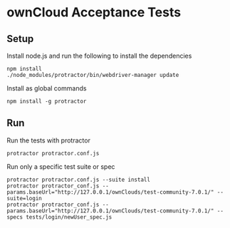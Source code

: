 ownCloud Acceptance Tests
=========================


Setup
-----

Install node.js and run the following to install the dependencies

```
npm install
./node_modules/protractor/bin/webdriver-manager update
```

Install as global commands
```
npm install -g protractor
```

Run
---

Run the tests with protractor

```
protractor protractor.conf.js
```

Run only a specific test suite or spec

```
protractor protractor.conf.js --suite install
protractor protractor_conf.js --params.baseUrl="http://127.0.0.1/ownClouds/test-community-7.0.1/" --suite=login
protractor protractor_conf.js --params.baseUrl="http://127.0.0.1/ownClouds/test-community-7.0.1/" --specs tests/login/newUser_spec.js
```
